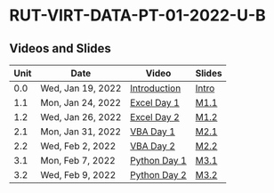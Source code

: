 # RUT-VIRT-DATA-PT-01-2022-U-B

## Videos and Slides


Unit	|Date	| Video			| Slides
-------|------|---------------|---
0.0| Wed, Jan 19, 2022 | [Introduction](https://zoom.us/rec/play/9p00ALL1Cm6V08CHkcy1MeVEfEnL9mXQvKI5v5DBcnyqon2837YWKbZup_668YPpZOv8txZZKo3gHKAt.4FgA4ZUA1VWsyFq6?continueMode=true&_x_zm_rtaid=RGjlISvkQJqpmC_YjW3DGg.1643122324401.d54fe4c024029bc574432beb51f3abaf&_x_zm_rhtaid=684) | [Intro](https://github.com/RutgersCodingBootcamp/RUT-VIRT-DATA-PT-01-2022-U-B/blob/main/ClassFiles/00-0-Introduction/January%202022%20DATA%20BLENDED%20ONLINE%20Launch.pdf)
1.1| Mon, Jan 24, 2022 | [Excel Day 1](https://zoom.us/rec/play/JC96OOjnJ9HOxk_66lcSCjKpfc5dlKB1fvIywEDPtXzHA6RfDbt_OxBJyfWz_8mf2w9fmQ7saKDmPX-Y.U4PASgsS1QBdsriQ) | [M1.1](https://github.com/RutgersCodingBootcamp/RUT-VIRT-DATA-PT-01-2022-U-B/blob/main/ClassFiles/01-1-Excel/M1.1%20Live%20Lesson%20Slides.pdf)
1.2| Wed, Jan 26, 2022 | [Excel Day 2](https://zoom.us/rec/play/rgWqK8hUdu4HV2EXBTsqnPDbpyNuWS_94lZ65dx4RBPElNkYYH3zxDpMn53Au5q12VKTVbiKMa6perck.IL2mMdHnrD070lO_) | [M1.2](https://github.com/RutgersCodingBootcamp/RUT-VIRT-DATA-PT-01-2022-U-B/blob/main/ClassFiles/01-2-Excel/M1.2%20Live%20Lesson%20Slides.pdf) 
2.1| Mon, Jan 31, 2022 | [VBA Day 1](https://zoom.us/rec/play/6ZWkM_7MS07VvFWEWqC91_KMIPzW1eDNo4-CovGTSoomM4SWkqJqwUZjWaUWio7uv73Z3x_FISg8R0qq.1jgauMQUnUP_pIhH) | [M2.1](https://github.com/RutgersCodingBootcamp/RUT-VIRT-DATA-PT-01-2022-U-B/blob/main/ClassFiles/02-1-VBA/M2.1%20Live%20Lesson%20Slides.pdf)
2.2| Wed, Feb  2, 2022 | [VBA Day 2](https://zoom.us/rec/play/M-CezsPWxSai_mgImEkOFwhO4QJm3pYM1k4lwPqexkpQif7HsCoU0K8-pOClCC0hx-aagsq-btfJiCnR.Aq6KikRBvb4V0ZiT) | [M2.2](https://github.com/RutgersCodingBootcamp/RUT-VIRT-DATA-PT-01-2022-U-B/blob/main/ClassFiles/02-2-VBA/M2.2%20Live%20Lesson%20Slides.pdf)
3.1| Mon, Feb  7, 2022 | [Python Day 1](https://zoom.us/rec/play/xjqVq-916OgQEHQO8NHXhCxQMIdmkgzyc_WJ2X8Hsx33m3fwdqk-OOv2pO9rdrxdiAUj12oB-AEMnG-H.Wd01StdLucLN7UoU) | [M3.1](https://github.com/RutgersCodingBootcamp/RUT-VIRT-DATA-PT-01-2022-U-B/blob/main/ClassFiles/03-1-Python/M3.1%20Live%20Lesson%20Slides.pdf)
3.2| Wed, Feb  9, 2022 | [Python Day 2](https://zoom.us/rec/play/H5iAzJPc-iJRe4WJrIx4GcmM0yQpIAe0Nu2DOAEvDjtAOm8RBQZkbB7WPmhBPdMg_d7yyFjwRv0vaOoi.n3cJ9zYZi1tEueFg) | [M3.2](https://github.com/RutgersCodingBootcamp/RUT-VIRT-DATA-PT-01-2022-U-B/blob/main/ClassFiles/03-2-Python/M3.2%20Live%20Lesson%20Slides.pdf)
